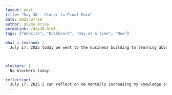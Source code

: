 ```yaml
---
layout: post
title: "Day 38 – Closer to Final Form"
date: 2025-07-18
author: Quyme Brice
permalink: /day38.html
tags: ["Website", "Dashboard", "Day at A time", "New"]

what_i_learned: |
  July 17, 2025 today we went to the business building to learning about our writing and presentation style. This lecture was done by writing center and them giving their aspects. I've learned I should take the aspect of writing and presentation to add better style that can be enhanced. Today was interesting because the writing center was able to inform me of tradition within other nations. My perspective of how I should tackle things have definitely increased in volume. 

  

blockers: |
  No blockers today.

reflection: |
  July 17, 2025 I can reflect on me mentally increasing my knowledge of presenting and writing. My confidence is forever increasing and becoming more fortified. Soon I will be a force that will be able to take on explaining technical ideas. I can definitely thank my team in helping in my evolution. I am not at my final form but soon I will be I'm glad the program have been helping me.
---
```

